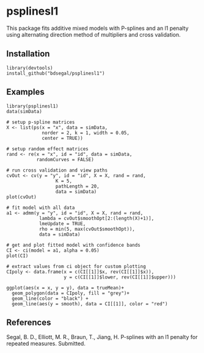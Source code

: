 # psplinesl1
This package fits additive mixed models with P-splines and an l1 penalty using alternating direction method of multipliers and cross validation.

## Installation
```{r}
library(devtools)
install_github("bdsegal/psplinesl1")
```

## Examples
```{r}
library(psplinesl1)
data(simData)

# setup p-spline matrices
X <- list(ps(x = "x", data = simData, 
             norder = 2, k = 1, width = 0.05,
             center = TRUE))

# setup random effect matrices
rand <- re(x = "x", id = "id", data = simData,
           randomCurves = FALSE)

# run cross validation and view paths
cvOut <- cv(y = "y", id = "id", X = X, rand = rand,
                  K = 5,
                  pathLength = 20,
                  data = simData)
plot(cvOut)

# fit model with all data
a1 <- admm(y = "y", id = "id", X = X, rand = rand,
            lambda = cvOut$smoothOpt[2:(length(X)+1)],
            lmeUpdate = TRUE,
            rho = min(5, max(cvOut$smoothOpt)),
            data = simData)

# get and plot fitted model with confidence bands
CI <- ci(model = a1, alpha = 0.05)
plot(CI)

# extract values from ci object for custom plotting
CIpoly <- data.frame(x = c(CI[[1]]$x, rev(CI[[1]]$x)), 
                     y = c(CI[[1]]$lower, rev(CI[[1]]$upper)))

ggplot(aes(x = x, y = y), data = trueMean)+
  geom_polygon(data = CIpoly, fill = "grey")+
  geom_line(color = "black") +
  geom_line(aes(y = smooth), data = CI[[1]], color = "red")
```

## References
Segal, B. D., Elliott, M. R., Braun, T., Jiang, H. P-splines with an l1 penalty for repeated measures. Submitted.